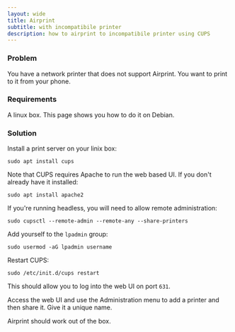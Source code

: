 ```yaml
---
layout: wide
title: Airprint
subtitle: with incompatibile printer
description: how to airprint to incompatibile printer using CUPS
---
```


### Problem

You have a network printer that does not support Airprint. You want to print to it from your phone.

### Requirements

A linux box. This page shows you how to do it on Debian.

### Solution

Install a print server on your linix box:

    sudo apt install cups

Note that CUPS requires Apache to run the web based UI. If you don't already have it installed:

    sudo apt install apache2

If you're running headless, you will need to allow remote administration:

    sudo cupsctl --remote-admin --remote-any --share-printers

Add yourself to the `lpadmin` group:

    sudo usermod -aG lpadmin username

Restart CUPS:

    sudo /etc/init.d/cups restart

This should allow you to log into the web UI on port `631`.

Access the web UI and use the Administration menu to add a printer and then share it. Give it a unique name.

Airprint should work out of the box.
